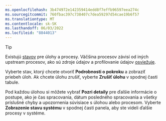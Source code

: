 ```yaml
---
ms.openlocfilehash: 3b474972e142359414edd8f7effb96597eea274c
ms.sourcegitcommit: 760fbac397c738407c7dea59297d54cae19b6f57
ms.translationtype: MT
ms.contentlocale: sk-SK
ms.lasthandoff: 06/03/2022
ms.locfileid: "8844013"
---
```

> [!TIP] 
> Existujú [stavov](../system.md#status-definitions) pre úlohy a procesy. Väčšina procesov závisí od iných upstream procesov, ako sú zdroje údajov a profilovanie údajov [osviežuje](../system.md#refresh-processes). 
> 
> Vyberte stav, ktorý chcete otvoriť **Podrobnosti o pokroku** a zobraziť priebeh úloh. Ak chcete úlohu zrušiť, vyberte **Zrušiť úlohu** v spodnej časti tabule. 
> 
> Pod každou úlohou si môžete vybrať **Pozri detaily** pre ďalšie informácie o postupe, ako je čas spracovania, dátum posledného spracovania a všetky príslušné chyby a upozornenia súvisiace s úlohou alebo procesom. Vyberte **Zobrazenie stavu systému** v spodnej časti panela, aby ste videli ďalšie procesy v systéme.
